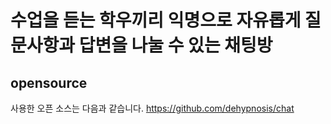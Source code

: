 # 수업을 듣는 학우끼리 익명으로 자유롭게 질문사항과 답변을 나눌 수 있는 채팅방
## opensource
사용한 오픈 소스는 다음과 같습니다.
https://github.com/dehypnosis/chat

